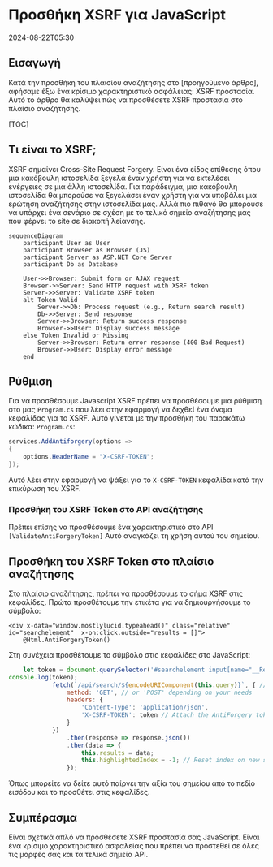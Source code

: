 # Προσθήκη XSRF για JavaScript

<!--category-- ASP.NET, Javascript -->
<datetime class="hidden">2024-08-22T05:30</datetime>

## Εισαγωγή

Κατά την προσθήκη του πλαισίου αναζήτησης στο [προηγούμενο άρθρο], αφήσαμε έξω ένα κρίσιμο χαρακτηριστικό ασφάλειας: XSRF προστασία. Αυτό το άρθρο θα καλύψει πώς να προσθέσετε XSRF προστασία στο πλαίσιο αναζήτησης.

[TOC]

## Τι είναι το XSRF;

XSRF σημαίνει Cross-Site Request Forgery. Είναι ένα είδος επίθεσης όπου μια κακόβουλη ιστοσελίδα ξεγελά έναν χρήστη για να εκτελέσει ενέργειες σε μια άλλη ιστοσελίδα. Για παράδειγμα, μια κακόβουλη ιστοσελίδα θα μπορούσε να ξεγελάσει έναν χρήστη για να υποβάλει μια ερώτηση αναζήτησης στην ιστοσελίδα μας. Αλλά πιο πιθανό θα μπορούσε να υπάρχει ένα σενάριο σε σχέση με το τελικό σημείο αναζήτησης μας που φέρνει το site σε διακοπή λείανσης.

```mermaid
sequenceDiagram
    participant User as User
    participant Browser as Browser (JS)
    participant Server as ASP.NET Core Server
    participant Db as Database
    
    User->>Browser: Submit form or AJAX request
    Browser->>Server: Send HTTP request with XSRF token
    Server->>Server: Validate XSRF token
    alt Token Valid
        Server->>Db: Process request (e.g., Return search result)
        Db->>Server: Send response
        Server->>Browser: Return success response
        Browser->>User: Display success message
    else Token Invalid or Missing
        Server->>Browser: Return error response (400 Bad Request)
        Browser->>User: Display error message
    end

```

## Ρύθμιση

Για να προσθέσουμε Javascript XSRF πρέπει να προσθέσουμε μια ρύθμιση στο μας `Program.cs` που λέει στην εφαρμογή να δεχθεί ένα όνομα κεφαλίδας για το XSRF. Αυτό γίνεται με την προσθήκη του παρακάτω κώδικα: `Program.cs`:

```csharp
services.AddAntiforgery(options =>
{
    options.HeaderName = "X-CSRF-TOKEN";
});
```

Αυτό λέει στην εφαρμογή να ψάξει για το `X-CSRF-TOKEN` κεφαλίδα κατά την επικύρωση του XSRF.

### Προσθήκη του XSRF Token στο API αναζήτησης

Πρέπει επίσης να προσθέσουμε ένα χαρακτηριστικό στο API `[ValidateAntiForgeryToken]` Αυτό αναγκάζει τη χρήση αυτού του σημείου.

## Προσθήκη του XSRF Token στο πλαίσιο αναζήτησης

Στο πλαίσιο αναζήτησης, πρέπει να προσθέσουμε το σήμα XSRF στις κεφαλίδες. Πρώτα προσθέτουμε την ετικέτα για να δημιουργήσουμε το σύμβολο:

```razor
<div x-data="window.mostlylucid.typeahead()" class="relative" id="searchelement"  x-on:click.outside="results = []">
    @Html.AntiForgeryToken()
```

Στη συνέχεια προσθέτουμε το σύμβολο στις κεφαλίδες στο JavaScript:

```javascript
    let token = document.querySelector('#searchelement input[name="__RequestVerificationToken"]').value;
console.log(token);
            fetch(`/api/search/${encodeURIComponent(this.query)}`, { // Fixed the backtick and closing bracket
                method: 'GET', // or 'POST' depending on your needs
                headers: {
                    'Content-Type': 'application/json',
                    'X-CSRF-TOKEN': token // Attach the AntiForgery token in the headers
                }
            })
                .then(response => response.json())
                .then(data => {
                    this.results = data;
                    this.highlightedIndex = -1; // Reset index on new search
                });

```

Όπως μπορείτε να δείτε αυτό παίρνει την αξία του σημείου από το πεδίο εισόδου και το προσθέτει στις κεφαλίδες.

## Συμπέρασμα

Είναι σχετικά απλό να προσθέσετε XSRF προστασία σας JavaScript. Είναι ένα κρίσιμο χαρακτηριστικό ασφαλείας που πρέπει να προστεθεί σε όλες τις μορφές σας και τα τελικά σημεία API.